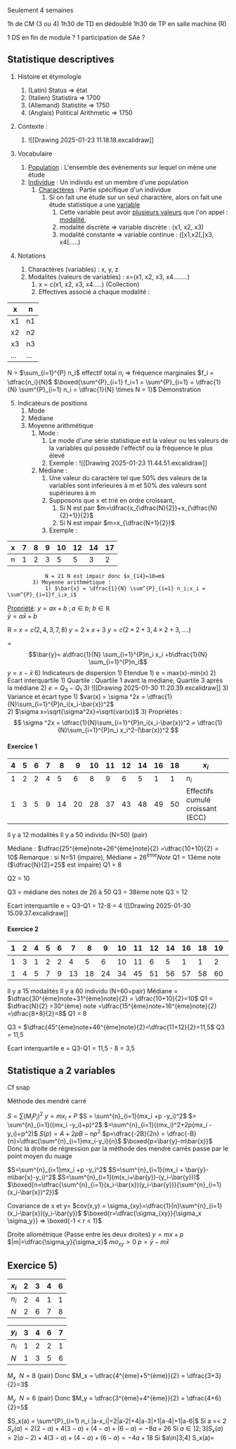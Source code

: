 Seulement 4 semaines 

1h de CM (3 ou 4)
1h30 de TD en dédoublé
1h30 de TP en salle machine (R)

1 DS en fin de module
? 1 participation de SAé ?



## Statistique descriptives

1) Histoire et étymologie
	1) (Latin) Status => état
	2) (Italien) Statistira => 1700
	3) (Allemand) Statistite => 1750
	4) (Anglais) Political Arithmetic => 1750

2) Contexte :
	1)  ![[Drawing 2025-01-23 11.18.18.excalidraw]]
3) Vocabulaire
	1) <u>Population</u> : L'ensemble des évènements sur lequel on mène une étude 
	2) <u>Individue</u> : Un individu est un membre d'une population
		1) <u>Charactères</u> : Partie spécifique d'un individue
			1) Si on fait une étude sur un seul charactère, alors on fait une étude statistique a une <u>variable</u> 
				1) Cette variable peut avoir <u>plusieurs valeurs</u> que l'on appel : <u>modalité</u>,
				2) modalité discrète => variable discrète : (x1, x2, x3)
				4) modalité constante => variable continue : ([x1,x2[,[x3, x4[.....) 
4) Notations
	1) Charactères (variables) : x, y, z
	2) Modalités (valeurs de variables) : x=(x1, x2, x3, x4........)
		1) x = c(x1, x2, x3, x4.....) (Collection)
		2) Effectives associé a chaque modalité : 

| x   | n   |
| --- | --- |
| x1  | n1  |
| x2  | n2  |
| x3  | n3  |
| ... | ... |

N = $\sum_{i=1}^{P} n_i$ effectif total
$n_i$ => fréquence marginales $f_i = \dfrac{n_i}{N}$ 
$\boxed{\sum^{P}_{i=1} f_i=1 = \sum^{P}_{i=1} = \dfrac{1}{N} \sum^{P}_{i=1} n_i = \dfrac{1}{N} \times N = 1}$ Démonstration 

5) Indicateurs de positions 
	1) Mode
	2) Médiane
	3) Moyenne arithmétique
		1) Mode : 
			1) Le mode d'une série statistique est la valeur ou les valeurs de la variables qui possède l'effectif ou la fréquence le plus élevé 
			2) Exemple : ![[Drawing 2025-01-23 11.44.51.excalidraw]]
		2) Médiane : 
			1) Une valeur du caractère tel que 50% des valeurs de la variables sont inferieures à m et 50% des valeurs sont supérieures à m
			2) Supposons que x et trié en ordre croissant,
				1) Si N est pair $m=\dfrac{x_{\dfrac{N}{2}}+x_{\dfrac{N}{2}+1}}{2}$ 
				2) Si N est impair $m=x_{\dfrac{N+1}{2}}$ 
			3) Exemple : 

| x   | 7   | 8   | 9   | 10  | 12  | 14  | 17  |
| --- | --- | --- | --- | --- | --- | --- | --- |
| n   | 1   | 2   | 3   | 5   | 5   | 3   | 2   |
				N = 21 N est impair donc $x_{14}=10=m$ 
			3) Moyenne arithmétique :
				1) $\bar{x} = \dfrac{1}{N} \sum^{P}_{i=1} n_i;x_i = \sum^{P}_{i=1}f_i;x_i$  


<u>Propriété</u>: $y=ax+b \ ;  a\in b; \ b\in \mathbb{R}$   
$\bar{y}=a\bar{x} +b$ 

R = $x=c(2,4,3,7,8)$
$y=2\times x+3$
$y=c(2\times 2+3, 4\times 2+3,....)$ 

= $$\bar{y}= a\dfrac{1}{N} \sum_{i=1}^{P}n_i x_i +b\dfrac{1}{N} \sum_{i=1}^{P}n_i$$
$y=x-\bar{x}$
6) Indicateurs de dispersion 
	1) Etendue 
		1) e = max(x)-min(x)
	2) Ecart interquartile
		1) Quartile : Quartile 1 avant la médiane, Quartile 3 après la médiane
		2) $e = Q_3-Q_1$ 
		3) ![[Drawing 2025-01-30 11.20.39.excalidraw]]
	3) Variance et écart type
		1) $var(x) = \sigma ^2x = \dfrac{1}{N}\sum_{i=1}^{P}n_i(x_i-\bar{x})^2$  
		2) $\sigma x=\sqrt{\sigma^2x}=\sqrt{var(x)}$ 
		3) Propriétés : $$ \sigma ^2x = \dfrac{1}{N}\sum_{i=1}^{P}n_i(x_i-\bar{x})^2 = \dfrac{1}{N}\sum_{i=1}^{P}n_i x_i^2-(\bar{x})^2 $$ 
	

#### Exercice 1

| 4   | 5   | 6   | 7   | 8   | 9   | 10  | 11  | 12  | 14  | 16  | 18  | $x_i$                            |
| --- | --- | --- | --- | --- | --- | --- | --- | --- | --- | --- | --- | -------------------------------- |
| 1   | 2   | 2   | 4   | 5   | 6   | 8   | 9   | 6   | 5   | 1   | 1   | $n_i$                            |
| 1   | 3   | 5   | 9   | 14  | 20  | 28  | 37  | 43  | 48  | 49  | 50  | Effectifs cumulé croissant (ECC) |
Il y a 12 modalités
Il y a 50 individu (N=50) (pair)

Médiane :  $\dfrac{25^{ème}note+26^{ème}note}{2} =\dfrac{10+10}{2} = 10$
Remarque : si N=51 (impaire), Médiane = $26^{ème} Note$ 
Q1 = 13ème note ($\dfrac{N}{2}=25$ est impaire)
Q1 = 8

Q2 = 10

Q3 = médiane des notes de 26 à 50
Q3 = 38ème note
Q3 = 12


Ecart interquartile e = Q3-Q1 = 12-8 = 4
![[Drawing 2025-01-30 15.09.37.excalidraw]]


#### Exercice 2

| 1   | 2   | 4   | 5   | 6   | 7   | 8   | 9   | 10  | 11  | 12  | 14  | 16  | 18  | 19  | $x_i$ |
| --- | --- | --- | --- | --- | --- | --- | --- | --- | --- | --- | --- | --- | --- | --- | ----- |
| 1   | 3   | 1   | 2   | 2   | 4   | 5   | 6   | 10  | 11  | 6   | 5   | 1   | 1   | 2   | $n_i$ |
| 1   | 4   | 5   | 7   | 9   | 13  | 18  | 24  | 34  | 45  | 51  | 56  | 57  | 58  | 60  | ECC   |

Il y a 15 modalités
Il y a 60 individu (N=60=pair)
Médiane = $\dfrac{30^{ème}note+31^{ème}note}{2} = \dfrac{10+10}{2}=10$ 
Q1 = $\dfrac{N}{2} =30^{ème} note =\dfrac{15^{ème}note+16^{ème}note}{2} =\dfrac{8+8}{2}=8$ 
Q1 = 8

Q3 = $\dfrac{45^{ème}note+46^{ème}note}{2}=\dfrac{11+12}{2}=11,5$ 
Q3 = 11,5

Ecart interquartile e = Q3-Q1 = 11,5 - 8 = 3,5


## Statistique a 2 variables
Cf snap


Méthode des mendré carré 

$S = \sum(M_iP_i)^2$ 
$y = m x_i + P$
$S = \sum^{n}_{i=1}(mx_i +p -y_i)^2$ 
$= \sum^{n}_{i=1}((mx_i -y_i)+p)^2$ 
$=\sum^{n}_{i=1}((mx_i)^2+2p(mx_i -y_i)+p^2)$
$S(p)=A+2pB-np^2$ 
$p=\dfrac{-2B}{2n} = \dfrac{-B}{n}=\dfrac{\sum^{n}_{i=1}mx_i-y_i}{n}$
$\boxed{p=\bar{y}-m\bar{x}}$ 
Donc la droite de régression par la méthode des mendré carrés passe par le point moyen du nuage

$S=\sum^{n}_{i=1}mx_i +p -y_i^2$ 
$S=\sum^{n}_{i=1}(mx_i + \bar{y}-m\bar{x}-y_i)^2$ 
$S=\sum^{n}_{i=1}(m(x_i+\bar{y})-(y_i-\bar{y}))$ 
$\boxed{n=\dfrac{\sum^{n}_{i=1}(x_i-\bar{x})(y_i-\bar{y})}{\sum^{n}_{i=1}(x_i-\bar{x})^2}}$ 

Covariance de x et y= $cov(x,y) = \sigma_{xy}=\dfrac{1}{n}\sum^{n}_{i=1}(x_i-\bar{x})(y_i-\bar{y})$ 
$\boxed{r=\dfrac{\sigma_{xy}}{\sigma_x \sigma_y}} => \boxed{-1 < r < 1}$  

Droite allométrique (Passe entre les deux droites)
$y=mx+p$
$|m|=\dfrac{\sigma_y}{\sigma_x}$
$m\sigma_{xy}>0$ 
$p=\bar{y}-m\bar{x}$ 


## Exercice 5)

| $x_i$ | 2   | 3   | 4   | 6   |
| ----- | --- | --- | --- | --- |
| $n_i$ | 2   | 4   | 1   | 1   |
| $N$   | 2   | 6   | 7   | 8   |

| $y_i$ | 3   | 4   | 6   | 7   |
| ----- | --- | --- | --- | --- |
| $n_i$ | 1   | 2   | 2   | 1   |
| $N$   | 1   | 3   | 5   | 6   |



$M_x \ \ N = 8$ (pair) 
Donc $M_x = \dfrac{4^{ème}+5^{ème}}{2} = \dfrac{3+3}{2}=3$ 

$M_y \ \ N = 6$ (pair)
Donc $M_y = \dfrac{3^{ème}+4^{ème}}{2} = \dfrac{4+6}{2}=5$ 

$S_x(a) = \sum^{P}_{i=1} n_i |a-x_i|=2|a-2|+4|a-3|+1|a-4|+1|a-6|$ 
Si a =< 2 $S_x(a) = 2(2-a)+4(3-a)+(4-a)+(6-a) =-8a+26$
Si $a\in]2;3] S_x(a)=2(a-2)+4(3-a)+(4-a)+(6-a)=-4a+18$
Si $a\in]3;4] S_x(a)=